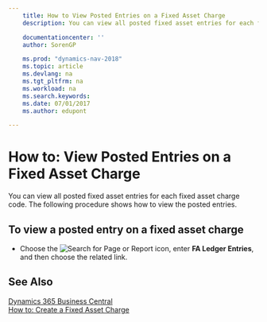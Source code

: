 ```yaml
---
    title: How to View Posted Entries on a Fixed Asset Charge
    description: You can view all posted fixed asset entries for each fixed asset charge code. The following procedure shows how to view the posted entries.

    documentationcenter: ''
    author: SorenGP

    ms.prod: "dynamics-nav-2018"
    ms.topic: article
    ms.devlang: na
    ms.tgt_pltfrm: na
    ms.workload: na
    ms.search.keywords:
    ms.date: 07/01/2017
    ms.author: edupont

---
```

# How to: View Posted Entries on a Fixed Asset Charge
You can view all posted fixed asset entries for each fixed asset charge code. The following procedure shows how to view the posted entries.  

## To view a posted entry on a fixed asset charge  

- Choose the ![Search for Page or Report](../../media/ui-search/search_small.png "Search for Page or Report icon") icon, enter **FA Ledger Entries**, and then choose the related link.  

## See Also
[Dynamics 365 Business Central](https://docs.microsoft.com/dynamics365/business-central/)  
[How to: Create a Fixed Asset Charge](how-to-create-a-fixed-asset-charge.md)   
